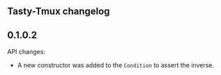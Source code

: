 Tasty-Tmux changelog
--------------------

0.1.0.2
-------

API changes:
* A new constructor was added to the `Condition` to assert the inverse.
